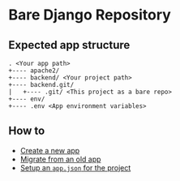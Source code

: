 # Bare Django Repository

## Expected app structure

```
. <Your app path>
+---- apache2/
+---- backend/ <Your project path>
+---- backend.git/
|   +---- .git/ <This project as a bare repo>
+---- env/
+---- .env <App environment variables>
```

## How to

- [Create a new app][new_app]
- [Migrate from an old app][old_app]
- [Setup an `app.json` for the project][app_json]

[app_json]: https://github.com/dewayinc/bare-django-repo/blob/master/docs/APPJSON.md
[new_app]: https://github.com/dewayinc/bare-django-repo/blob/master/docs/NEWAPP.md
[old_app]: https://github.com/dewayinc/bare-django-repo/blob/master/docs/OLDAPP.md

